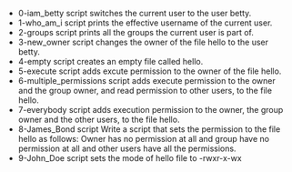 - 0-iam_betty script switches the current user to the user betty.
- 1-who_am_i script prints the effective username of the current user.
- 2-groups script prints all the groups the current user is part of.
- 3-new_owner script changes the owner of the file hello to the user betty.
- 4-empty script creates an empty file called hello.
- 5-execute script adds excute permission to the owner of the file hello.
- 6-multiple_permissions script adds execute permission to the owner and the group owner, and read permission to other users, to the file hello.
- 7-everybody script adds execution permission to the owner, the group owner and the other users, to the file hello.
- 8-James_Bond script Write a script that sets the permission to the file hello as follows: Owner has  no permission at all and group have no permission at all and other users have all the permissions.
- 9-John_Doe script sets the mode of hello file to -rwxr-x-wx
